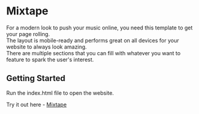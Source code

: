 # Mixtape
For a modern look to push your music online, you need this template to get your page rolling.<br> 
The layout is mobile-ready and performs great on all devices for your website to always look amazing.<br>
There are multiple sections that you can fill with whatever you want to feature to spark the user's interest.

## Getting Started

Run the index.html file to open the website.

Try it out here - [Mixtape](https://alexnjoroge.github.io/mixtape-template/)

